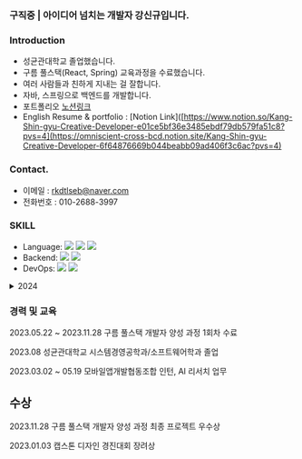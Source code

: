 ### 구직중 | 아이디어 넘치는 개발자 강신규입니다.

### Introduction

- 성균관대학교 졸업했습니다.
- 구름 풀스택(React, Spring) 교육과정을 수료했습니다.
- 여러 사람들과 친하게 지내는 걸 잘합니다.
- 자바, 스프링으로 백엔드를 개발합니다.
- 포트폴리오 [노션링크](https://www.notion.so/febb942b20fa4eb484165207d6720b71?pvs=4)
- English Resume & portfolio : [Notion Link]([https://www.notion.so/Kang-Shin-gyu-Creative-Developer-e01ce5bf36e3485ebdf79db579fa51c8?pvs=4](https://omniscient-cross-bcd.notion.site/Kang-Shin-gyu-Creative-Developer-6f64876669b044beabb09ad406f3c6ac?pvs=4)
  
### Contact.

- 이메일 : rkdtlseb@naver.com
- 전화번호 : 010-2688-3997
  
### SKILL

- Language: <img src="https://img.shields.io/badge/java-FC4C02"> <img src="https://img.shields.io/badge/javascript-black?logo=javascript"> <img src="https://img.shields.io/badge/typescript-3178C6?logo=typescript&logoColor=white">
- Backend: <img src="https://img.shields.io/badge/spring-6DB33F?logo=spring&logoColor=white"> <img src="https://img.shields.io/badge/mysql-4479A1?logo=mysql&logoColor=white">
- DevOps: <img src="https://img.shields.io/badge/codeDeploy-FF9900?logo=amazonaws&logoColor=white"> <img src="https://img.shields.io/badge/githubActions-2088FF?logo=githubactions&logoColor=white">


<details>
    <summary>2024</summary>

1. LeetCode 알고리즘 150 Problems (99/150)
2. [LeetCode SQL 50 Problems](https://omniscient-cross-bcd.notion.site/SQL-44444d5f28e64e6584fc05e4623378bf) (50/50) -완-
<img src="https://leetcode-badge-showcase.vercel.app/api?username=rkdtlsrb&theme=light&border=border" alt="LeetCode Badges"/>


4. 모던 자바 인 액션 독서 (126/656)
   

</details>

### 경력 및 교육

2023.05.22 ~ 2023.11.28 구름 풀스택 개발자 양성 과정 1회차 수료

2023.08 성균관대학교 시스템경영공학과/소프트웨어학과 졸업 

2023.03.02 ~ 05.19 모바일앱개발협동조합 인턴, AI 리서치 업무

## 수상

2023.11.28 구름 풀스택 개발자 양성 과정 최종 프로젝트 우수상

2023.01.03 캡스톤 디자인 경진대회 장려상


